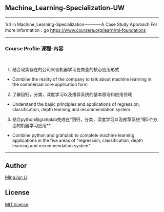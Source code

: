 ## Machine_Learning-Specialization-UW
---

1/4 in Machine_Learning-Specialization————A Case Study Approach
For more information：go https://www.coursera.org/learn/ml-foundations

--- 
### Course Proflie 课程-内容
 
1. 结合现实存在的公司来谈机器学习在商业的核心应用形式
* Combine the reality of the company to talk about machine learning in the commercial core application form
2. 了解回归，分类，深度学习以及推荐系统的基本原理和应用领域
* Understand the basic principles and applications of regression, classification, depth learning and recommendation system
3. 结合python和grahplab完成在“回归，分类，深度学习以及推荐系统”等5个方面的机器学习应用**
* Combine python and grahplab to complete machine learning applications in the five areas of "regression, classification, depth learning and recommendation system"

---
## Author
[MingJun Li](https://github.com/littlewizardLI)

## License
[MIT license](https://github.com/littlewizardLI/LICENSE)
